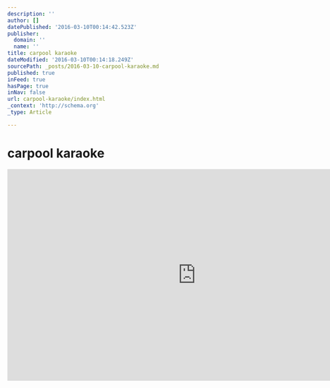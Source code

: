 ```yaml
---
description: ''
author: []
datePublished: '2016-03-10T00:14:42.523Z'
publisher:
  domain: ''
  name: ''
title: carpool karaoke
dateModified: '2016-03-10T00:14:18.249Z'
sourcePath: _posts/2016-03-10-carpool-karaoke.md
published: true
inFeed: true
hasPage: true
inNav: false
url: carpool-karaoke/index.html
_context: 'http://schema.org'
_type: Article

---
```

# carpool karaoke

<iframe src="https://cdn.embedly.com/widgets/media.html?src=https%3A%2F%2Fwww.youtube.com%2Fembed%2FztWFp63QPj4%3Ffeature%3Doembed&amp;url=https%3A%2F%2Fwww.youtube.com%2Fwatch%3Fv%3DztWFp63QPj4&amp;image=https%3A%2F%2Fi.ytimg.com%2Fvi%2FztWFp63QPj4%2Fhqdefault.jpg&amp;key=b7d04c9b404c499eba89ee7072e1c4f7&amp;type=text%2Fhtml&amp;schema=youtube" width="854" height="480" scrolling="no" frameborder="0" allowfullscreen="allowfullscreen" style=""></iframe>